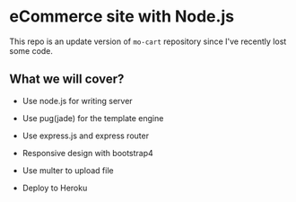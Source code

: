 # eCommerce site with Node.js

This repo is an update version of `mo-cart` repository since I've recently lost some code. 

## What we will cover?

* Use node.js for writing server

* Use pug(jade) for the template engine

* Use express.js and express router 

* Responsive design with bootstrap4

* Use multer to upload file

* Deploy to Heroku